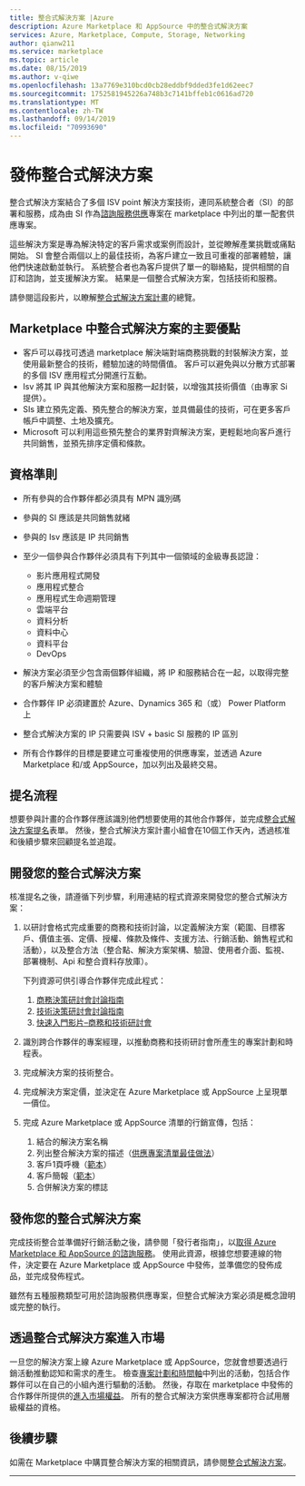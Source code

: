 ```yaml
---
title: 整合式解決方案 |Azure
description: Azure Marketplace 和 AppSource 中的整合式解決方案
services: Azure, Marketplace, Compute, Storage, Networking
author: qianw211
ms.service: marketplace
ms.topic: article
ms.date: 08/15/2019
ms.author: v-qiwe
ms.openlocfilehash: 13a7769e310bcd0cb28eddbf9dded3fe1d62eec7
ms.sourcegitcommit: 1752581945226a748b3c7141bffeb1c0616ad720
ms.translationtype: MT
ms.contentlocale: zh-TW
ms.lasthandoff: 09/14/2019
ms.locfileid: "70993690"
---
```

# <a name="publishing-integrated-solutions"></a>發佈整合式解決方案

整合式解決方案結合了多個 ISV point 解決方案技術，連同系統整合者（SI）的部署和服務，成為由 SI 作為[諮詢服務供應](https://docs.microsoft.com/azure/marketplace/consulting-services)專案在 marketplace 中列出的單一配套供應專案。

這些解決方案是專為解決特定的客戶需求或案例而設計，並從瞭解產業挑戰或痛點開始。 SI 會整合兩個以上的最佳技術，為客戶建立一致且可重複的部署體驗，讓他們快速啟動並執行。 系統整合者也為客戶提供了單一的聯絡點，提供相關的自訂和諮詢，並支援解決方案。 結果是一個整合式解決方案，包括技術和服務。

請參閱這段影片，以瞭解[整合式解決方案計畫](https://aka.ms/AA5qos4)的總覽。

## <a name="key-benefits-to-integrated-solutions-in-the-marketplace"></a>Marketplace 中整合式解決方案的主要優點

* 客戶可以尋找可透過 marketplace 解決端對端商務挑戰的封裝解決方案，並使用最新整合的技術，體驗加速的時間價值。 客戶可以避免與以分散方式部署的多個 ISV 應用程式分開進行互動。
* Isv 將其 IP 與其他解決方案和服務一起封裝，以增強其技術價值（由專家 Si 提供）。
* SIs 建立預先定義、預先整合的解決方案，並具備最佳的技術，可在更多客戶帳戶中調整、土地及擴充。
* Microsoft 可以利用這些預先整合的業界對齊解決方案，更輕鬆地向客戶進行共同銷售，並預先排序定價和條款。 

## <a name="eligibility-criteria"></a>資格準則

* 所有參與的合作夥伴都必須具有 MPN 識別碼
* 參與的 SI 應該是共同銷售就緒
* 參與的 Isv 應該是 IP 共同銷售 
* 至少一個參與合作夥伴必須具有下列其中一個領域的金級專長認證：

    * 影片應用程式開發
    * 應用程式整合
    * 應用程式生命週期管理
    * 雲端平台
    * 資料分析
    * 資料中心
    * 資料平台
    * DevOps

* 解決方案必須至少包含兩個夥伴組織，將 IP 和服務結合在一起，以取得完整的客戶解決方案和體驗
* 合作夥伴 IP 必須建置於 Azure、Dynamics 365 和（或） Power Platform 上
* 整合式解決方案的 IP 只需要與 ISV + basic SI 服務的 IP 區別
* 所有合作夥伴的目標是要建立可重複使用的供應專案，並透過 Azure Marketplace 和/或 AppSource，加以列出及最終交易。

## <a name="nomination-process"></a>提名流程

想要參與計畫的合作夥伴應該識別他們想要使用的其他合作夥伴，並完成[整合式解決方案提名](https://aka.ms/AA5qicu)表單。 然後，整合式解決方案計畫小組會在10個工作天內，透過核准和後續步驟來回顧提名並追蹤。 

## <a name="developing-your-integrated-solution"></a>開發您的整合式解決方案 

核准提名之後，請遵循下列步驟，利用連結的程式資源來開發您的整合式解決方案： 

1. 以研討會格式完成重要的商務和技術討論，以定義解決方案（範圍、目標客戶、價值主張、定價、授權、條款及條件、支援方法、行銷活動、銷售程式和活動），以及整合方法（整合點、解決方案架構、驗證、使用者介面、監視、部署機制、Api 和整合資料存放庫）。 

    下列資源可供引導合作夥伴完成此程式：

    1. [商務決策研討會討論指南](https://aka.ms/AA5qicx)
    1. [技術決策研討會討論指南](https://aka.ms/AA5qid1)
    1. [快速入門影片–商務和技術研討會](https://aka.ms/AA5qos9)

1. 識別跨合作夥伴的專案經理，以推動商務和技術研討會所產生的專案計劃和時程表。

1. 完成解決方案的技術整合。

1. 完成解決方案定價，並決定在 Azure Marketplace 或 AppSource 上呈現單一價位。

1. 完成 Azure Marketplace 或 AppSource 清單的行銷宣傳，包括：

    1. 結合的解決方案名稱
    2. 列出整合解決方案的描述（[供應專案清單最佳做法](https://docs.microsoft.com/azure/marketplace/gtm-offer-listing-best-practices)）
    1. 客戶1頁呼機（[範本](https://aka.ms/AA5s08a)）
    1. 客戶簡報（[範本](https://aka.ms/AA5s7ql)）
    1. 合併解決方案的標誌 

## <a name="publishing-your-integrated-solution"></a>發佈您的整合式解決方案 

完成技術整合並準備好行銷活動之後，請參閱「發行者指南」，以[取得 Azure Marketplace 和 AppSource 的諮詢服務](https://docs.microsoft.com/azure/marketplace/consulting-services)。 使用此資源，根據您想要連線的物件，決定要在 Azure Marketplace 或 AppSource 中發佈，並準備您的發佈成品，並完成發佈程式。

雖然有五種服務類型可用於諮詢服務供應專案，但整合式解決方案必須是概念證明或完整的執行。

## <a name="going-to-market-with-your-integrated-solution"></a>透過整合式解決方案進入市場 

一旦您的解決方案上線 Azure Marketplace 或 AppSource，您就會想要透過行銷活動推動認知和需求的產生。 檢查[專案計劃和時間軸](https://aka.ms/AA5qiuc)中列出的活動，包括合作夥伴可以在自己的小組內進行驅動的活動。 然後，存取在 marketplace 中發佈的合作夥伴所提供的[進入市場權益](https://docs.microsoft.com/azure/marketplace/gtm-your-marketplace-benefits#list-trial-and-consulting-benefits)。 所有的整合式解決方案供應專案都符合試用層級權益的資格。

## <a name="next-steps"></a>後續步驟

如需在 Marketplace 中購買整合解決方案的相關資訊，請參閱[整合式解決方案](https://docs.microsoft.com/azure/marketplace/integrated-solutions)。

---
